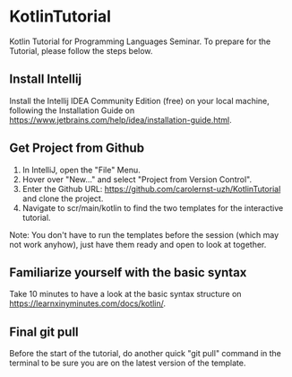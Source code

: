 # KotlinTutorial
Kotlin Tutorial for Programming Languages Seminar. To prepare for the Tutorial, please follow the steps below. 

## Install Intellij

Install the Intellij IDEA Community Edition (free) on your local machine, following the Installation Guide on https://www.jetbrains.com/help/idea/installation-guide.html.

## Get Project from Github
1. In IntelliJ, open the "File" Menu.
2. Hover over "New..." and select "Project from Version Control".
3. Enter the Github URL: https://github.com/carolernst-uzh/KotlinTutorial and clone the project.
4. Navigate to scr/main/kotlin to find the two templates for the interactive tutorial.

Note: You don't have to run the templates before the session (which may not work anyhow), just have them ready and open to look at together. 

## Familiarize yourself with the basic syntax
Take 10 minutes to have a look at the basic syntax structure on https://learnxinyminutes.com/docs/kotlin/.

## Final git pull
Before the start of the tutorial, do another quick "git pull" command in the terminal to be sure you are on the latest version of the template. 
